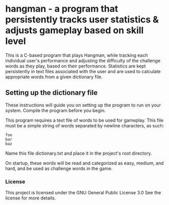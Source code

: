 # hangman - a program that persistently tracks user statistics & adjusts gameplay based on skill level

This is a C-based program that plays Hangman, while tracking each individual user's performance and adjusting the difficulty of the challenge words as they play, based on their performance. Statistics are kept persistently in text files associated with the user and are used to calculate appropriate words from a given dictionary file.

## Setting up the dictionary file

These instructions will guide you on setting up the program to run on your system. Compile the program before you begin.

This program requires a text file of words to be used for gameplay. This file must be a simple string of words separated by newline characters, as such:

```
foo
bar
baz
```

Name this file dictionary.txt and place it in the project's root directory.

On startup, these words will be read and categorized as easy, medium, and hard, and be used as challenge words in the game.

### License

This project is licensed under the GNU General Public License 3.0 See the license for more details.
